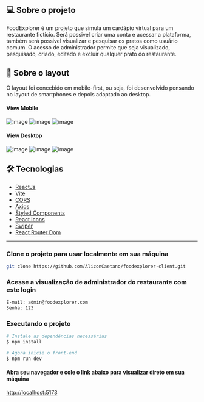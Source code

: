 ## 💻 Sobre o projeto
FoodExplorer é um projeto que simula um cardápio virtual para um restaurante fictício.
Será possivel criar uma conta e acessar a plataforma, também será possivel visualizar e pesquisar os pratos como usuário comum. 
O acesso de administrador permite que seja visualizado, pesquisado, criado, editado e excluir qualquer prato do restaurante.

## 🎨 Sobre o layout
O layout foi concebido em mobile-first, ou seja, foi desenvolvido pensando no layout de smartphones e depois adaptado ao desktop.

#### View Mobile
![image](https://github.com/AlizonCaetano/foodexplorer-client/assets/78568924/3c3f1c63-ab5c-45d7-80bc-a731d6c3dbac)
![image](https://github.com/AlizonCaetano/foodexplorer-client/assets/78568924/69d4eea8-3a30-4eca-962a-b7a8be69a167)
![image](https://github.com/AlizonCaetano/foodexplorer-client/assets/78568924/f1e5286c-9c16-4af3-b47a-2275e374db6d)

#### View Desktop
![image](https://github.com/AlizonCaetano/foodexplorer-client/assets/78568924/4f36d8e0-1c52-4822-bb44-4cded5c74936)
![image](https://github.com/AlizonCaetano/foodexplorer-client/assets/78568924/18a470e2-022c-4977-9004-fd1cf0fbc229)
![image](https://github.com/AlizonCaetano/foodexplorer-client/assets/78568924/8281429d-6f33-4184-99fb-1c8783e320a1)

## 🛠 Tecnologias
- [ReactJs](https://reactjs.org)
- [Vite](https://vitejs.dev/)
- [CORS](https://www.npmjs.com/package/cors)
- [Axios](https://www.npmjs.com/package/axios)
- [Styled Components](https://styled-components.com/)
- [React Icons](https://react-icons.github.io/react-icons/)
- [Swiper](https://swiperjs.com/)
- [React Router Dom](https://react-icons.github.io/react-icons/)
  
______
### Clone o projeto para usar localmente em sua máquina
```bash
git clone https://github.com/AlizonCaetano/foodexplorer-client.git
```

### Acesse a visualização de administrador do restaurante com este login
```bash
E-mail: admin@foodexplorer.com
Senha: 123
```

### Executando o projeto
```bash
# Instale as dependências necessárias
$ npm install

# Agora inicie o front-end
$ npm run dev
```
#### Abra seu navegador e cole o link abaixo para visualizar direto em sua máquina
[http://localhost:5173](http://localhost:5173)



<br>
